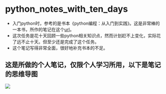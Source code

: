 # python_notes_with_ten_days
+ 入门python时，参考的是书本《python编程：从入门到实践》。这是非常棒的一本书，所作的笔记在这个[url](https://github.com/JackKoLing/python_study_notes)。
+ 这次任务是花十天回顾一些python相关知识点，然而计划赶不上变化，实际花了远不止十天。但至少还是完成了这个任务。
+ 这个笔记写得非常全面，很好地补充书本的不足。
## 这是所做的个人笔记，仅限个人学习所用，以下是笔记的思维导图

![](https://github.com/JackKoLing/python_notes_with_ten_days/blob/master/python%E5%8D%81%E5%A4%A9%E7%AC%94%E8%AE%B0.png)
